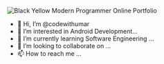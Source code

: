 ![Black Yellow Modern Programmer Online Portfolio](https://user-images.githubusercontent.com/70685682/195978593-90c56bb7-537f-43a0-954f-89817fed59e7.png)

- 👋 Hi, I’m @codewithumar
- 👀 I’m interested in Android Development...
- 🌱 I’m currently learning Software Engineering ...
- 💞️ I’m looking to collaborate on ...
- 📫 How to reach me ...

<!---
codewithumar/codewithumar is a ✨ special ✨ repository because its `README.md` (this file) appears on your GitHub profile.
You can click the Preview link to take a look at your changes.
--->
